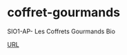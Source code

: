 # coffret-gourmands
SIO1-AP- Les Coffrets Gourmands Bio

[URL](https://kbnn-z.github.io/coffret-gourmands-LGP/index.html)


